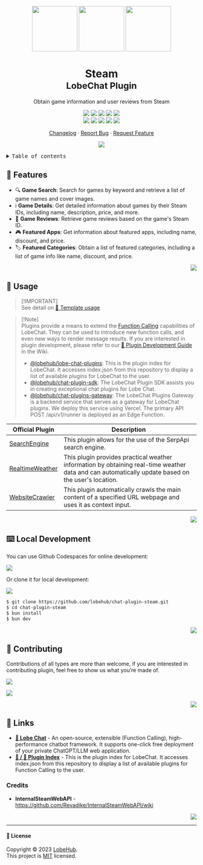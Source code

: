 <a name="readme-top"></a>

<div align="center">

<img height="120" src="https://registry.npmmirror.com/@lobehub/assets-emoji/1.3.0/files/assets/puzzle-piece.webp">
<img height="120" src="https://gw.alipayobjects.com/zos/kitchen/qJ3l3EPsdW/split.svg">
<img height="120" src="https://github.com/lobehub/chat-plugin-steam/assets/17870709/93cdc682-f7ff-4f2b-bc90-6191a2b6f18">

<h1>Steam<br/><sup>LobeChat Plugin</sup></h1>

Obtain game information and user reviews from Steam

[![][🤯-🧩-lobehub-shield]][🤯-🧩-lobehub-link]
[![][github-release-shield]][github-release-link]
[![][github-releasedate-shield]][github-releasedate-link]
[![][github-action-test-shield]][github-action-test-link]
[![][github-action-release-shield]][github-action-release-link]<br/>
[![][github-contributors-shield]][github-contributors-link]
[![][github-forks-shield]][github-forks-link]
[![][github-stars-shield]][github-stars-link]
[![][github-issues-shield]][github-issues-link]
[![][github-license-shield]][github-license-link]

[Changelog](./CHANGELOG.md) · [Report Bug][github-issues-link] · [Request Feature][github-issues-link]

![](https://raw.githubusercontent.com/andreasbm/readme/master/assets/lines/rainbow.png)

</div>

<details>
<summary><kbd>Table of contents</kbd></summary>

#### TOC

- [🌟 Features](#-features)
- [🤯 Usage](#-usage)
- [⌨️ Local Development](#️-local-development)
- [🤝 Contributing](#-contributing)
- [🔗 Links](#-links)
  - [Credits](#credits)

####

</details>

## 🌟 Features

- 🔍 **Game Search**: Search for games by keyword and retrieve a list of game names and cover images.
- ℹ️ **Game Details**: Get detailed information about games by their Steam IDs, including name, description, price, and more.
- 🌟 **Game Reviews**: Retrieve game reviews based on the game's Steam ID.
- 🎮 **Featured Apps**: Get information about featured apps, including name, discount, and price.
- 🏷️ **Featured Categories**: Obtain a list of featured categories, including a list of game info like name, discount, and price.

<div align="right">

[![][back-to-top]](#readme-top)

</div>

## 🤯 Usage

> \[!IMPORTANT]\
> See detail on [📘 Template usage](https://chat-plugin-sdk.lobehub.com/guides/template)

> \[!Note]\
> Plugins provide a means to extend the [Function Calling][fc-link] capabilities of LobeChat. They can be used to introduce new function calls, and even new ways to render message results. If you are interested in plugin development, please refer to our [📘 Plugin Development Guide](https://github.com/lobehub/lobe-chat/wiki/Plugin-Development) in the Wiki.
>
> - [@lobehub/lobe-chat-plugins][lobe-chat-plugins]: This is the plugin index for LobeChat. It accesses index.json from this repository to display a list of available plugins for LobeChat to the user.
> - [@lobehub/chat-plugin-sdk][chat-plugin-sdk]: The LobeChat Plugin SDK assists you in creating exceptional chat plugins for Lobe Chat.
> - [@lobehub/chat-plugins-gateway][chat-plugins-gateway]: The LobeChat Plugins Gateway is a backend service that serves as a gateway for LobeChat plugins. We deploy this service using Vercel. The primary API POST /api/v1/runner is deployed as an Edge Function.

| Official Plugin                                 | Description                                                                                                                                       |
| ----------------------------------------------- | ------------------------------------------------------------------------------------------------------------------------------------------------- |
| [SearchEngine][chat-plugin-search-engine]       | This plugin allows for the use of the SerpApi search engine.                                                                                      |
| [RealtimeWeather][chat-plugin-realtime-weather] | This plugin provides practical weather information by obtaining real-time weather data and can automatically update based on the user's location. |
| [WebsiteCrawler][chat-plugin-web-crawler]       | This plugin automatically crawls the main content of a specified URL webpage and uses it as context input.                                        |

<div align="right">

[![][back-to-top]](#readme-top)

</div>

## ⌨️ Local Development

You can use Github Codespaces for online development:

[![][github-codespace-shield]][github-codespace-link]

Or clone it for local development:

[![][bun-shield]][bun-link]

```bash
$ git clone https://github.com/lobehub/chat-plugin-steam.git
$ cd chat-plugin-steam
$ bun install
$ bun dev
```

<div align="right">

[![][back-to-top]](#readme-top)

</div>

## 🤝 Contributing

Contributions of all types are more than welcome, if you are interested in contributing plugin, feel free to show us what you’re made of.

[![][pr-welcome-shield]][pr-welcome-link]

[![][github-contrib-shield]][github-contrib-link]

<div align="right">

[![][back-to-top]](#readme-top)

</div>

## 🔗 Links

- **[🤖 Lobe Chat](https://github.com/lobehub/lobe-chat)** - An open-source, extensible (Function Calling), high-performance chatbot framework. It supports one-click free deployment of your private ChatGPT/LLM web application.
- **[🧩 / 🏪 Plugin Index](https://github.com/lobehub/lobe-chat-plugins)** - This is the plugin index for LobeChat. It accesses index.json from this repository to display a list of available plugins for Function Calling to the user.

### Credits

- **InternalSteamWebAPI** - <https://github.com/Revadike/InternalSteamWebAPI/wiki>

<div align="right">

[![][back-to-top]](#readme-top)

</div>

---

#### 📝 License

Copyright © 2023 [LobeHub][profile-url]. <br />
This project is [MIT](./LICENSE) licensed.

<!-- LINK GROUP -->

[🤯-🧩-lobehub-link]: https://github.com/lobehub/lobe-chat-plugins
[🤯-🧩-lobehub-shield]: https://img.shields.io/badge/%F0%9F%A4%AF%20%26%20%F0%9F%A7%A9%20LobeHub-Plugin-95f3d9?labelColor=black&style=flat-square
[back-to-top]: https://img.shields.io/badge/-BACK_TO_TOP-151515?style=flat-square
[bun-link]: https://bun.sh
[bun-shield]: https://img.shields.io/badge/-speedup%20with%20bun-black?logo=bun&style=for-the-badge
[chat-plugin-realtime-weather]: https://github.com/lobehub/chat-plugin-realtime-weather
[chat-plugin-sdk]: https://github.com/lobehub/chat-plugin-sdk
[chat-plugin-search-engine]: https://github.com/lobehub/chat-plugin-search-engine
[chat-plugin-web-crawler]: https://github.com/lobehub/chat-plugin-web-crawler
[chat-plugins-gateway]: https://github.com/lobehub/chat-plugins-gateway
[fc-link]: https://sspai.com/post/81986
[github-action-release-link]: https://github.com/lobehub/chat-plugin-steam/actions/workflows/release.yml
[github-action-release-shield]: https://img.shields.io/github/actions/workflow/status/lobehub/chat-plugin-steam/release.yml?label=release&labelColor=black&logo=githubactions&logoColor=white&style=flat-square
[github-action-test-link]: https://github.com/lobehub/chat-plugin-steam/actions/workflows/test.yml
[github-action-test-shield]: https://img.shields.io/github/actions/workflow/status/lobehub/chat-plugin-steam/test.yml?label=test&labelColor=black&logo=githubactions&logoColor=white&style=flat-square
[github-codespace-link]: https://codespaces.new/lobehub/chat-plugin-steam
[github-codespace-shield]: https://github.com/codespaces/badge.svg
[github-contrib-link]: https://github.com/lobehub/chat-plugin-steam/graphs/contributors
[github-contrib-shield]: https://contrib.rocks/image?repo=lobehub%2Fchat-plugin-steam
[github-contributors-link]: https://github.com/lobehub/chat-plugin-steam/graphs/contributors
[github-contributors-shield]: https://img.shields.io/github/contributors/lobehub/chat-plugin-steam?color=c4f042&labelColor=black&style=flat-square
[github-forks-link]: https://github.com/lobehub/chat-plugin-steam/network/members
[github-forks-shield]: https://img.shields.io/github/forks/lobehub/chat-plugin-steam?color=8ae8ff&labelColor=black&style=flat-square
[github-issues-link]: https://github.com/lobehub/chat-plugin-steam/issues
[github-issues-shield]: https://img.shields.io/github/issues/lobehub/chat-plugin-steam?color=ff80eb&labelColor=black&style=flat-square
[github-license-link]: https://github.com/lobehub/chat-plugin-steam/blob/main/LICENSE
[github-license-shield]: https://img.shields.io/github/license/lobehub/chat-plugin-steam?color=white&labelColor=black&style=flat-square
[github-release-link]: https://github.com/lobehub/chat-plugin-steam/releases
[github-release-shield]: https://img.shields.io/github/v/release/lobehub/chat-plugin-steam?color=369eff&labelColor=black&logo=github&style=flat-square
[github-releasedate-link]: https://github.com/lobehub/chat-plugin-steam/releases
[github-releasedate-shield]: https://img.shields.io/github/release-date/lobehub/chat-plugin-steam?labelColor=black&style=flat-square
[github-stars-link]: https://github.com/lobehub/chat-plugin-steam/network/stargazers
[github-stars-shield]: https://img.shields.io/github/stars/lobehub/chat-plugin-steam?color=ffcb47&labelColor=black&style=flat-square
[lobe-chat-plugins]: https://github.com/lobehub/lobe-chat-plugins
[pr-welcome-link]: https://github.com/lobehub/chat-plugin-steam/pulls
[pr-welcome-shield]: https://img.shields.io/badge/%F0%9F%A4%AF%20PR%20WELCOME-%E2%86%92-ffcb47?labelColor=black&style=for-the-badge
[profile-url]: https://github.com/lobehub
